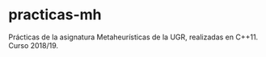 # practicas-mh
Prácticas de la asignatura Metaheurísticas de la UGR, realizadas en C++11. Curso 2018/19.
